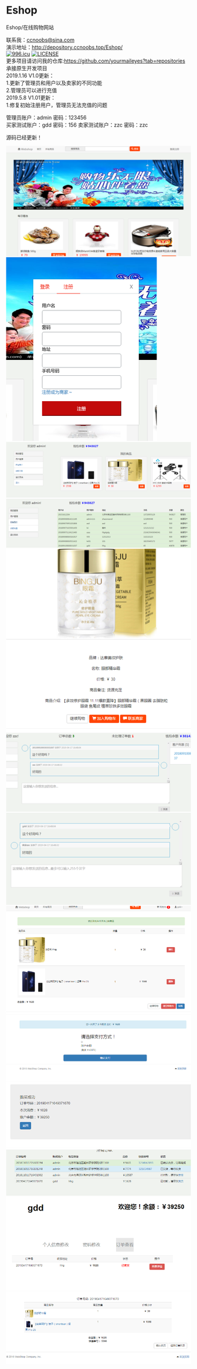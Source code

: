 # Eshop
Eshop/在线购物网站

联系我：ccnoobs@sina.com
<br>
演示地址：http://depository.ccnoobs.top/Eshop/
<br>
[![996.icu](https://img.shields.io/badge/link-996.icu-red.svg)](https://996.icu)
[![LICENSE](https://img.shields.io/badge/license-Anti%20996-blue.svg)](https://github.com/996icu/996.ICU/blob/master/LICENSE)
<br>
更多项目请访问我的仓库:https://github.com/yourmaileyes?tab=repositories<br>
承接原生开发项目<br>
2019.1.16 V1.0更新：<br>
      1.更新了管理员和用户以及卖家的不同功能<br>
      2.管理员可以进行充值<br>
2019.5.8 V1.01更新：<br>
      1.修复初始注册用户，管理员无法充值的问题<br>

管理员账户：admin 密码：123456          
买家测试账户：gdd 密码：156
卖家测试账户：zzc 密码：zzc

源码已经更新！<br>


      
      

![1](https://github.com/yourmaileyes/ImageRepositry/blob/master/Eshop/%E5%BE%AE%E4%BF%A1%E6%88%AA%E5%9B%BE_20190417164543.png)
![Image text](https://github.com/yourmaileyes/ImageRepositry/blob/master/Eshop/%E5%BE%AE%E4%BF%A1%E6%88%AA%E5%9B%BE_20190417164622.png)
![Image text](https://github.com/yourmaileyes/ImageRepositry/blob/master/Eshop/%E5%BE%AE%E4%BF%A1%E6%88%AA%E5%9B%BE_20190417164652.png)
![Image text](https://github.com/yourmaileyes/ImageRepositry/blob/master/Eshop/%E5%BE%AE%E4%BF%A1%E6%88%AA%E5%9B%BE_20190417164703.png)
![Image text](https://github.com/yourmaileyes/ImageRepositry/blob/master/Eshop/%E5%BE%AE%E4%BF%A1%E6%88%AA%E5%9B%BE_20190417164754.png)
![Image text](https://github.com/yourmaileyes/ImageRepositry/blob/master/Eshop/%E5%BE%AE%E4%BF%A1%E6%88%AA%E5%9B%BE_20190417164843.png)
![Image text](https://github.com/yourmaileyes/ImageRepositry/blob/master/Eshop/%E5%BE%AE%E4%BF%A1%E6%88%AA%E5%9B%BE_20190417164912.png)
![Image text](https://github.com/yourmaileyes/ImageRepositry/blob/master/Eshop/%E5%BE%AE%E4%BF%A1%E6%88%AA%E5%9B%BE_20190417164928.png)
![Image text](https://github.com/yourmaileyes/ImageRepositry/blob/master/Eshop/%E5%BE%AE%E4%BF%A1%E6%88%AA%E5%9B%BE_20190417164933.png)
![Image text](https://github.com/yourmaileyes/ImageRepositry/blob/master/Eshop/%E5%BE%AE%E4%BF%A1%E6%88%AA%E5%9B%BE_20190417164940.png)
![Image text](https://github.com/yourmaileyes/ImageRepositry/blob/master/Eshop/%E5%BE%AE%E4%BF%A1%E6%88%AA%E5%9B%BE_20190417165727.png)
![Image text](https://github.com/yourmaileyes/ImageRepositry/blob/master/Eshop/%E5%BE%AE%E4%BF%A1%E6%88%AA%E5%9B%BE_20190417165811.png)
![Image text](https://github.com/yourmaileyes/ImageRepositry/blob/master/Eshop/%E5%BE%AE%E4%BF%A1%E6%88%AA%E5%9B%BE_20190417165817.png)

